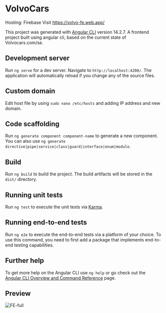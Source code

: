 # VolvoCars

Hosting: Firebase
Visit https://volvo-fe.web.app/ 

This project was generated with [Angular CLI](https://github.com/angular/angular-cli) version 14.2.7.
A frontend project built using angular cli, based on the current state of Volvocars.com/se. 

## Development server

Run `ng serve` for a dev server. Navigate to `http://localhost:4200/`. The application will automatically reload if you change any of the source files.

## Custom domain

Edit host file by using `sudo nano /etc/hosts` and adding IP address and new domain.

## Code scaffolding

Run `ng generate component component-name` to generate a new component. You can also use `ng generate directive|pipe|service|class|guard|interface|enum|module`.

## Build

Run `ng build` to build the project. The build artifacts will be stored in the `dist/` directory.

## Running unit tests

Run `ng test` to execute the unit tests via [Karma](https://karma-runner.github.io).

## Running end-to-end tests

Run `ng e2e` to execute the end-to-end tests via a platform of your choice. To use this command, you need to first add a package that implements end-to-end testing capabilities.

## Further help

To get more help on the Angular CLI use `ng help` or go check out the [Angular CLI Overview and Command Reference](https://angular.io/cli) page.

## Preview 

![FE-full](https://github.com/scapigliata/angular-volvo/blob/main/src/assets/fe-full.png?raw=true)

